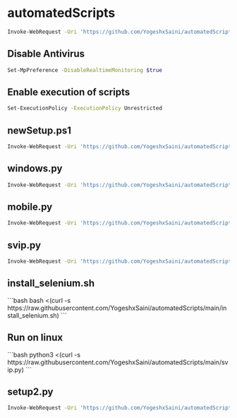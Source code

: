 # automatedScripts

```bash
Invoke-WebRequest -Uri 'https://github.com/YogeshxSaini/automatedScripts/raw/main/setup.ps1' -OutFile 'setup.ps1'; Invoke-WebRequest -Uri 'https://github.com/YogeshxSaini/automatedScripts/raw/main/windows.py' -OutFile 'windows.py'; Invoke-WebRequest -Uri 'https://github.com/YogeshxSaini/automatedScripts/raw/main/mobile.py' -OutFile 'mobile.py'; .\setup.ps1
```

<h2> Disable Antivirus </h2>

```bash
Set-MpPreference -DisableRealtimeMonitoring $true
```

<h2> Enable execution of scripts </h2>

```bash
Set-ExecutionPolicy -ExecutionPolicy Unrestricted
```

<h2> newSetup.ps1 </h2>

```bash
Invoke-WebRequest -Uri 'https://github.com/YogeshxSaini/automatedScripts/raw/main/newSetup.ps1' -OutFile 'newSetup.ps1'; .\newSetup.ps1
```

<h2> windows.py </h2>

```bash
Invoke-WebRequest -Uri 'https://github.com/YogeshxSaini/automatedScripts/raw/main/windows.py' -OutFile 'windows.py'; python windows.py
```

<h2> mobile.py </h2>

```bash
Invoke-WebRequest -Uri 'https://github.com/YogeshxSaini/automatedScripts/raw/main/mobile.py' -OutFile 'mobile.py'; python mobile.py
```

<h2> svip.py </h2>

```bash
Invoke-WebRequest -Uri 'https://github.com/YogeshxSaini/automatedScripts/raw/main/svip.py' -OutFile 'svip.py'; python svip.py
```
<h2> install_selenium.sh </h2>
```bash
bash <(curl -s https://raw.githubusercontent.com/YogeshxSaini/automatedScripts/main/install_selenium.sh)
```

<h2> Run on linux </h2>
```bash
python3 <(curl -s https://raw.githubusercontent.com/YogeshxSaini/automatedScripts/main/svip.py)
```


<h2> setup2.py </h2>

```bash
Invoke-WebRequest -Uri 'https://github.com/YogeshxSaini/automatedScripts/raw/main/setup2.ps1' -OutFile 'setup2.ps1'; .\setup2.ps1
```
